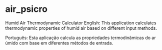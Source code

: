 # air_psicro

Humid Air Thermodynamic Calculator
English: This application calculates thermodynamic properties of humid air based on different input methods.


Português: Esta aplicação calcula as propriedades termodinâmicas do ar úmido com base em diferentes métodos de entrada.
